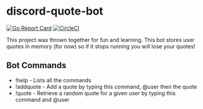 # discord-quote-bot #
[![Go Report Card](https://goreportcard.com/badge/github.com/rizkybiz/discord-quote-bot)](https://goreportcard.com/report/github.com/rizkybiz/discord-quote-bot) [![CircleCI](https://circleci.com/gh/rizkybiz/discord-quote-bot.svg?style=svg)](https://circleci.com/gh/rizkybiz/discord-quote-bot)

This project was thrown together for fun and learning. This bot stores user quotes in memory (for now) so if it stops running you will lose your quotes!

## Bot Commands ##
- !help - Lists all the commands
- !addquote - Add a quote by typing this command, @user then the quote
- !quote - Retrieve a random quote for a given user by typing this command and @user